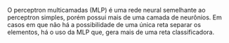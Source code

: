 O perceptron multicamadas (MLP) é uma rede neural semelhante ao perceptron simples, porém possui mais de uma camada de neurônios. Em casos em que não há a possibilidade de uma única reta separar os elementos, há o uso da MLP que, gera mais de uma reta classificadora.